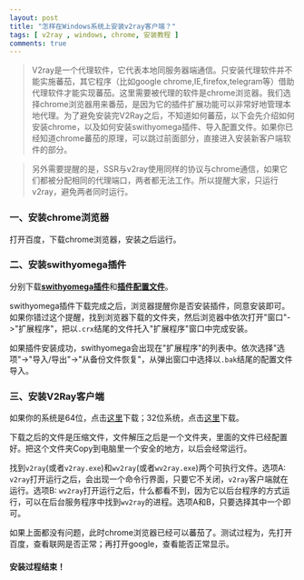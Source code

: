 ```yaml
---
layout: post
title: "怎样在Windows系统上安装v2ray客户端？"
tags: [ v2ray , windows, chrome, 安装教程 ]
comments: true
---
```


> V2ray是一个代理软件，它代表本地同服务器端通信。只安装代理软件并不能实施蕃茄，其它程序（比如google chrome,IE,firefox,telegram等）借助代理软件才能实现蕃茄。这里需要被代理的软件是chrome浏览器。我们选择chrome浏览器用来番茄，是因为它的插件扩展功能可以非常好地管理本地代理。为了避免安装完V2Ray之后，不知道如何蕃茄，以下会先介绍如何安装chrome，以及如何安装swithyomega插件、导入配置文件。如果你已经知道chrome蕃茄的原理，可以跳过前面部分，直接进入安装新客户端软件的部分。

> 另外需要提醒的是，SSR与v2ray使用同样的协议与chrome通信，如果它们都被分配相同的代理端口，两者都无法工作。所以提醒大家，只运行v2ray，避免两者同时运行。

### 一、安装chrome浏览器

打开百度，下载chrome浏览器，安装之后运行。

### 二、安装swithyomega插件

分别下载[**swithyomega插件**][2]和[**插件配置文件**][3]。

swithyomega插件下载完成之后，浏览器提醒你是否安装插件，同意安装即可。如果你错过这个提醒，找到浏览器下载的文件夹，然后浏览器中依次打开"窗口"->"扩展程序"，把以`.crx`结尾的文件托入"扩展程序"窗口中完成安装。

如果插件安装成功，swithyomega会出现在"扩展程序"的列表中。依次选择"选项"->"导入/导出"->"从备份文件恢复"，从弹出窗口中选择以`.bak`结尾的配置文件导入。

### 三、安装V2Ray客户端

如果你的系统是64位，点击[这里][4]下载；32位系统，点击[这里][5]下载。

下载之后的文件是压缩文件，文件解压之后是一个文件夹，里面的文件已经配置好。把这个文件夹Copy到电脑里一个安全的地方，以后会经常运行。

找到`v2ray`(或者`v2ray.exe`)和`wv2ray`(或者`wv2ray.exe`)两个可执行文件。选项A: `v2ray`打开运行之后，会出现一个命令行界面，只要它不关闭，`v2ray`客户端就在运行。选项B: `wv2ray`打开运行之后，什么都看不到，因为它以后台程序的方式运行，可以在后台服务程序中找到`wv2ray`的进程。选项A和B，只要选择其中一个即可。

如果上面都没有问题，此时chrome浏览器已经可以蕃茄了。测试过程为，先打开百度，查看联网是否正常；再打开google，查看能否正常显示。

#### 安装过程结束！


[1]:<http://w8.undervineyard.com/>
[2]:<http://w8.undervineyard.com/SwitchyOmega.crx>
[3]:<http://w8.undervineyard.com/OmegaOptions.2018.2.1.bak>
[4]:<http://w8.undervineyard.com/v2ray-v2.43-windows-64-configured.zip>
[5]:<http://w8.undervineyard.com/v2ray-v2.43-windows-32-configured.zip>